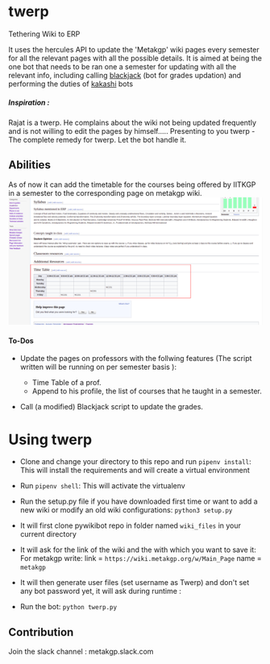 # twerp
Tethering Wiki to ERP

It uses the hercules API to update the 'Metakgp' wiki pages every semester for all the relevant pages with all the possible details. It is aimed at being the one bot that needs to be ran one a semester for updating with all the relevant info, including calling [blackjack](https://github.com/metakgp/blackjack/blob/master/blackjack.py) (bot for grades updation) and performing the duties of [kakashi](https://github.com/metakgp/kakashi) bots

##### Inspiration :
Rajat is a twerp. He complains about the wiki not being updated frequently and is not willing to edit the pages by himself..... Presenting to you twerp - The complete remedy for twerp. Let the bot handle it. 

## Abilities
As of now it can add the timetable for the courses being offered by IITKGP in a semester to the corresponding page on metakgp wiki.
![Example](https://github.com/Ayushk4/twerp/blob/master/twerp.png)



#### To-Dos
* Update the pages on professors with the follwing features (The script written will be running on per semester basis ):
    - Time Table of a prof.
    - Append to his profile, the list of courses that he taught in a semester.

* Call (a modified) Blackjack script to update the grades.

# Using twerp

* Clone and change your directory to this repo and run `pipenv install`:
    This will install the requirements and will create a virtual environment

* Run `pipenv shell`:
    This will activate the virtualenv

* Run the setup.py file if you have downloaded first time  or want to add a new wiki or modify an old wiki configurations:
    `python3 setup.py`
 
* It will first clone pywikibot repo in folder named `wiki_files` in your current directory

* It will ask for the link of the wiki and the with which you want to save it:
    For metakgp write:
        link = `https://wiki.metakgp.org/w/Main_Page`
        name = `metakgp`

* It will then generate user files (set username as Twerp) and don't set any bot password yet, it will ask during runtime :
* Run the bot:
    `python twerp.py`
## Contribution
Join the slack channel : metakgp.slack.com
